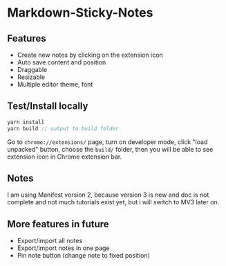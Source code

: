 # Markdown-Sticky-Notes

## Features

- Create new notes by clicking on the extension icon
- Auto save content and position
- Draggable
- Resizable
- Multiple editor theme, font

## Test/Install locally

```js
yarn install
yarn build // output to build folder
```

Go to `chrome://extensions/` page, turn on developer mode, click "load unpacked" button, choose the `build/` folder, then you will be able to see extension icon in Chrome extension bar.

## Notes

I am using Manifest version 2, because version 3 is new and doc is not complete and not much tutorials exist yet, but i will switch to MV3 later on.

## More features in future

- Export/import all notes
- Export/import notes in one page
- Pin note button (change note to fixed position)
